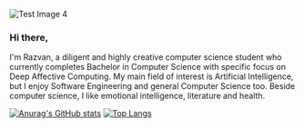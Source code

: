 ![Test Image 4](https://www.europeanlawinstitute.eu/fileadmin/_processed_/csm_Logo_Babes_Bolyai_University_2f8f629f9e.png)

### Hi there,

I'm Razvan, a diligent and highly creative computer science student who currently completes Bachelor in Computer Science with specific focus on Deep Affective Computing. My main field of interest is Artificial Intelligence, but I enjoy Software Engineering and general Computer Science too. Beside computer science, I like emotional intelligence, literature and health. 

[![Anurag's GitHub stats](https://github-readme-stats.vercel.app/api?username=Razvanip13)](https://github.com/anuraghazra/github-readme-stats)
[![Top Langs](https://github-readme-stats.vercel.app/api/top-langs/?username=Razvanip13)](https://github.com/anuraghazra/github-readme-stats)
